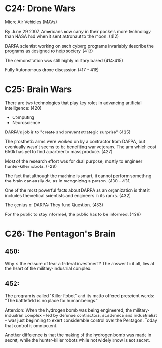# C24: Drone Wars

Micro Air Vehicles (MAVs)

By June 29 2007, Americans now carry in their pockets more technology than NASA had when it sent astronaut to the moon. (412)

DARPA scientist working on such cyborg programs invariably describe the programs as designed to help society. (413)

The demonstration was still highly military based (414-415)

Fully Autonomous drone discussion (417 - 418)

# C25: Brain Wars

There are two technologies that play key roles in advancing artificial intelligence: (420)

- Computing
- Neuroscience

DARPA's job is to "create and prevent strategic surprise" (425)

The prosthetic arms were worked on by a contractor from DARPA, but eventually wasn't seems to be benefiting war veterans. The arm which cost 650k has yet to find a partner to mass produce. (427)

Most of the research effort was for dual purpose, mostly to engineer hunter-killer robots. (429)


The fact that although the machine is smart, it cannot perform something the brain can easily do, as in recognizing a person. (430 - 431)

One of the most powerful facts about DARPA as an organization  is that it includes theoretical scientists and  engineers in its ranks. (432)

The genius of DARPA: They fund Question. (433)

For the public to stay informed, the public has to be informed. (436)

# C26: The Pentagon's Brain

## 450:

Why is the erasure of fear a federal investment? The answer to it all, lies at the heart of the military-industrial complex.

## 452:

The program is called "Killer Robot" and its motto offered prescient words: "The battlefield is no place for human beings."

Attention: When the hydrogen bomb was being engineered, the military-industrial complex - led by defense contractors, academics and industrialist - was just beginning to exert considerable control over the Pentagon. Today that control is omnipotent.

Another difference is that the making of the hydrogen bomb was made in secret, while the hunter-killer robots while not widely know is not secret.
